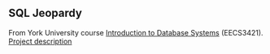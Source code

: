 ## SQL Jeopardy
From York University course [Introduction to Database Systems](http://www.eecs.yorku.ca/course_archive/2016-17/F/3421/) (EECS3421). [Project description](http://www.eecs.yorku.ca/course_archive/2016-17/F/3421/project/jeopardy/)